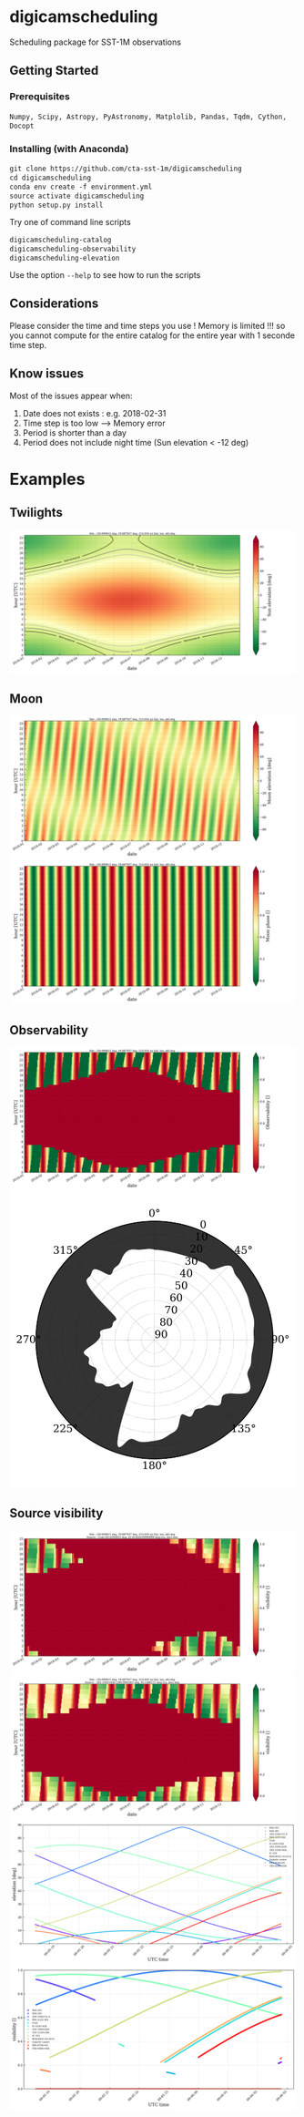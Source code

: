 # digicamscheduling

Scheduling package for SST-1M observations

## Getting Started

### Prerequisites

```
Numpy, Scipy, Astropy, PyAstronomy, Matplolib, Pandas, Tqdm, Cython, Docopt
```

### Installing (with Anaconda)

```
git clone https://github.com/cta-sst-1m/digicamscheduling
cd digicamscheduling
conda env create -f environment.yml
source activate digicamscheduling
python setup.py install
```
Try one of command line scripts

```
digicamscheduling-catalog
digicamscheduling-observability
digicamscheduling-elevation
```

Use the option `--help` to see how to run the scripts

## Considerations

Please consider the time and time steps you use ! Memory is limited !!!
so you cannot compute for the entire catalog for the entire year
with 1 seconde time step.

## Know issues

Most of the issues appear when:

1. Date does not exists : e.g. 2018-02-31 
2. Time step is too low --> Memory error
3. Period is shorter than a day
4. Period does not include night time (Sun elevation < -12 deg)

# Examples

## Twilights

![](docs/figures/sun_elevation.png)

## Moon

![](docs/figures/moon_elevation.png)
![](docs/figures/moon_phase.png)

## Observability

![](docs/figures/observability.png)
![](docs/figures/environmental_limits.svg)

## Source visibility

![](docs/figures/Crab_visibility.png)
![](docs/figures/1ES%201959+650_visibility.png)
![](docs/figures/elevation.png)
![](docs/figures/visibility.png)





